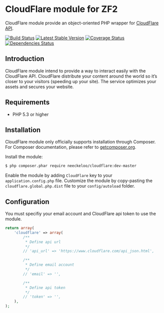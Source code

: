 CloudFlare module for ZF2
=======================

CloudFlare module provide an object-oriented PHP wrapper for [CloudFlare API](https://www.cloudflare.com/docs/client-api.html).

[![Build Status](https://travis-ci.org/neeckeloo/CloudFlare.png)](http://travis-ci.org/neeckeloo/CloudFlare)
[![Latest Stable Version](https://poser.pugx.org/neeckeloo/cloudflare/v/stable.png)](https://packagist.org/packages/neeckeloo/cloudflare)
[![Coverage Status](https://coveralls.io/repos/neeckeloo/CloudFlare/badge.png)](https://coveralls.io/r/neeckeloo/CloudFlare)
[![Dependencies Status](https://depending.in/neeckeloo/CloudFlare.png)](http://depending.in/neeckeloo/CloudFlare)

Introduction
------------

CloudFlare module intend to provide a way to interact easily with the CloudFlare API. CloudFlare distribute your content around the world so it’s closer to your visitors (speeding up your site). The service optimizes your assets and secures your website.

Requirements
------------

* PHP 5.3 or higher

Installation
------------

CloudFlare module only officially supports installation through Composer. For Composer documentation, please refer to
[getcomposer.org](http://getcomposer.org/).

Install the module:
```sh
$ php composer.phar require neeckeloo/cloudflare:dev-master
```

Enable the module by adding `CloudFlare` key to your `application.config.php` file. Customize the module by copy-pasting
the `cloudflare.global.php.dist` file to your `config/autoload` folder.

Configuration
-------------

You must specifiy your email account and CloudFlare api token to use the module.

```php
return array(
    'cloudflare' => array(
        /**
         * Define api url
         */
        // 'api_url' => 'https://www.cloudflare.com/api_json.html',

        /**
         * Define email account
         */
        // 'email' => '',

        /**
         * Define api token
         */
        // 'token' => '',
    ),
);
```
